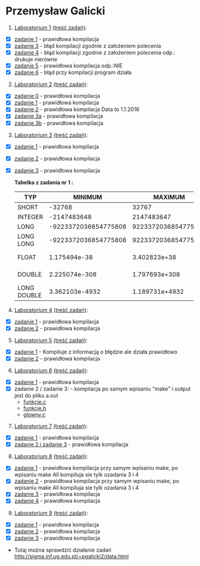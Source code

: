 # Przemysław Galicki


1. [Laboratorium 1](lab1) [(treść zadań)](http://sigma.ug.edu.pl/~stefan/Dydaktyka/JezProg/Slajdy/Labs01/):
  * [x] [zadanie 1](lab1/lab01.c) - prawidłowa kompilacja
  * [x] [zadanie 3](lab1/lab03.c) - błąd kompilacji zgodnie z założeniem polecenia
  * [x] [zadanie 4](lab1/lab04.c) - błąd kompilacji zgodnie z założeniem polecenia odp.: drukuje nierówne
  * [x] [zadanie 5](lab1/lab05.c) - prawidłowa kompilacja odp.:NIE
  * [x] [zadanie 6](lab1/lab06.c) - błąd przy kompilacji program działa

2. [Laboratorium 2](lab2) [(treść zadań)](http://sigma.ug.edu.pl/~stefan/Dydaktyka/JezProg/Slajdy/Labs02/):
  * [x] [zadanie 0](lab2/zad0.c) - prawidłowa kompilacja
  * [x] [zadanie 1](lab2/zad1.c) - prawidłowa kompilacja
  * [x] [zadanie 2](lab2/zad2.c) - prawidłowa kompilacja Data to 1.1.2016
  * [x] [zadanie 3a](lab2/zad3a.c) - prawidłowa kompilacja
  * [x] [zadanie 3b](lab2/zad3b.c) - prawidłowa kompilacja

3. [Laboratorium 3](lab3) [(treść zadań)](http://sigma.ug.edu.pl/~stefan/Dydaktyka/JezProg/Slajdy/Labs03/):
  * [x] [zadanie 1](lab3/zad1.c) - prawidłowa kompilacja
  * [x] [zadanie 2](lab3/zad2.c) - prawidłowa kompilacja
  * [x] [zadanie 3](lab3/zad3.c) - prawidłowa kompilacja
  
     **Tabelka z zadania nr 1 :**

	|    TYP      |       MINIMUM       |       MAXIMUM       |      ZIARNO     |      PRECYZJA    |      WE/WY     |
	|-------------|---------------------|---------------------|-----------------|------------------|----------------|
	|SHORT        |               -32768|                32767|                 |                  |       %i       |
	|INTEGER      |          -2147483648|           2147483647|                 |                  |       %i       |
	|LONG         | -9223372036854775808|  9223372036854775807|                 |                  |       %li      |
	|LONG LONG    | -9223372036854775808|  9223372036854775807|                 |                  |       %lli     |
	|FLOAT        |         1.175494e-38|         3.402823e+38|     1.192093e-07|                 6|   %f lub %e    |
	|DOUBLE       |        2.225074e-308|        1.797693e+308|     2.220446e-16|                15|  %lf lub %le   |
	|LONG DOUBLE  |       3.362103e-4932|       1.189731e+4932|     1.084202e-19|                18|   %Lf lub %Le  | 
  
  
4. [Laboratorium 4](lab4) [(treść zadań)](http://sigma.ug.edu.pl/~stefan/Dydaktyka/JezProg/Slajdy/Labs04/):
  * [x] [zadanie 1](lab4/zad1.c) - prawidłowa kompilacja
  * [x] [zadanie 2](lab4/zad2.c) - prawidłowa kompilacja

5. [Laboratorium 5](lab5) [(treść zadań)](http://sigma.ug.edu.pl/~stefan/Dydaktyka/JezProg/Slajdy/Labs05/):
  * [x] [zadanie 1](lab5/zad1.c) - Kompiluje z informacją o błędzie ale działa prawidłowo
  * [x] [zadanie 2](lab5/zad2.c) - prawidłowa kompilacja

6. [Laboratorium 6](lab6) [(treść zadań)](http://sigma.ug.edu.pl/~stefan/Dydaktyka/JezProg/Slajdy/Labs06/):
  * [x] [zadanie 1](lab6/zad1.c) - prawidłowa kompilacja
  * [x] zadanie 2 / zadanie 3: - kompilacja  po samym wpisaniu "make" i output jest do pliku a.out
    * [funkcje.c](lab6/funkcje.c)
    * [funkcje.h](lab6/funkcje.h)
    * [glowny.c](lab6/glowny.c)

7. [Laboratorium 7](lab7) [(treść zadań)](http://sigma.ug.edu.pl/~stefan/Dydaktyka/JezProg/Slajdy/Labs07/):
  * [x] [zadanie 1](lab7/zad1.c) - prawidłowa kompilacja
  * [x] [zadanie 2 i zadanie 3](lab7/zad23.c) - prawidłowa kompilacja

8. [Laboratorium 8](lab8) [(treść zadań)](http://sigma.ug.edu.pl/~stefan/Dydaktyka/JezProg/Slajdy/Labs08/):
  * [x] [zadanie 1](lab8/zad1.c) - prawidłowa kompilacja przy samym wpisaniu make, po wpisaniu make All kompiluja sie tylk ozadania 3 i 4
  * [x] [zadanie 2](lab8/zad2.c) - prawidłowa kompilacja przy samym wpisaniu make, po wpisaniu make All kompiluja sie tylk ozadania 3 i 4
  * [x] [zadanie 3](lab8/zad3.c) - prawidłowa kompilacja
  * [x] [zadanie 4](lab8/zad4.c) - prawidłowa kompilacja

9. [Laboratorium 9](lab9) [(treść zadań)](http://sigma.ug.edu.pl/~stefan/Dydaktyka/JezProg/Slajdy/Labs09/):
  * [x] [zadanie 1](lab9/zad1.php) - prawidłowa kompilacja
  * [x] [zadanie 2](lab9/zad2.php) - prawidłowa kompilacja
  * [x] [zadanie 3](lab9/zad3.php) - prawidłowa kompilacja
  * Tutaj można sprawdzić działanie zadań http://sigma.inf.ug.edu.pl/~pgalicki2/data.html
